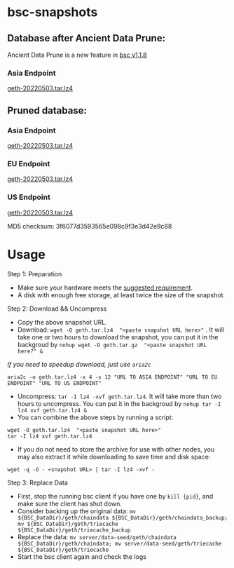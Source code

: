 
# bsc-snapshots

## Database after Ancient Data Prune:

Ancient Data Prune is a new feature in [bsc v1.1.8](https://github.com/binance-chain/bsc/releases/tag/v1.1.8)

### Asia Endpoint


[geth-20220503.tar.lz4
](https://tf-dex-prod-public-snapshot-site1.s3-accelerate.amazonaws.com/geth-20220503-prune-ancient.tar.lz4?AWSAccessKeyId=AKIAYINE6SBQPUZDDRRO&Signature=DBjx7qhOPnHZkoCtSULuS%2FkaiJw%3D&Expires=1654256807
)


## Pruned database:


### Asia Endpoint


[geth-20220503.tar.lz4
](https://tf-dex-prod-public-snapshot-site1.s3-accelerate.amazonaws.com/geth-20220503.tar.lz4?AWSAccessKeyId=AKIAYINE6SBQPUZDDRRO&Signature=%2B83JSYmxAiGVnr4qAQGvpFOvDgI%3D&Expires=1654256806
)

### EU Endpoint


[geth-20220503.tar.lz4
](https://tf-dex-prod-public-snapshot.s3-accelerate.amazonaws.com/geth-20220503.tar.lz4?AWSAccessKeyId=AKIAYINE6SBQPUZDDRRO&Signature=tEiKbVqgx0btgMCjyjuN1jWS4r4%3D&Expires=1654256806
)


### US Endpoint


[geth-20220503.tar.lz4
](https://tf-dex-prod-public-snapshot-site3.s3-accelerate.amazonaws.com/geth-20220503.tar.lz4?AWSAccessKeyId=AKIAYINE6SBQPUZDDRRO&Signature=pIiVv%2Bs%2B4kmGy44rU4vFhwpImtA%3D&Expires=1654256807
)

MD5 checksum: 3f6077d3593565e098c9f3e3d42e9c88



# Usage 

Step 1: Preparation
- Make sure your hardware meets the [suggested requirement](https://docs.binance.org/smart-chain/developer/fullnode.html).
- A disk with enough free storage, at least twice the size of the snapshot.

Step 2: Download && Uncompress
- Copy the above snapshot URL.
- Download:  `wget -O geth.tar.lz4  "<paste snapshot URL here>"` . It will take one or two hours to download the snapshot, you can put it in the backgroud by `nohup wget -O geth.tar.gz  "<paste snapshot URL here?" &`


*If you need to speedup download, just use `aria2c`*
```
aria2c -o geth.tar.lz4 -x 4 -s 12 "URL TO ASIA ENDPOINT" "URL TO EU ENDPOINT" "URL TO US ENDPOINT"
```


- Uncompress: `tar -I lz4 -xvf geth.tar.lz4`. It will take more than two hours to uncompress. You can put it in the backgroud by `nohup tar -I lz4 xvf geth.tar.lz4 &`
- You can combine the above steps by running a script:
```
wget -O geth.tar.lz4  "<paste snapshot URL here>"
tar -I lz4 xvf geth.tar.lz4
```


- If you do not need to store the archive for use with other nodes, you may also extract it while downloading to save time and disk space:
```
wget -q -O - <snapshot URL> | tar -I lz4 -xvf -
```


Step 3: Replace Data
- First, stop the running bsc client if you have one by `kill {pid}`, and make sure the client has shut down.
- Consider backing up the original data: `mv ${BSC_DataDir}/geth/chaindata ${BSC_DataDir}/geth/chaindata_backup; mv ${BSC_DataDir}/geth/triecache ${BSC_DataDir}/geth/triecache_backup`
- Replace the data: `mv server/data-seed/geth/chaindata ${BSC_DataDir}/geth/chaindata; mv server/data-seed/geth/triecache ${BSC_DataDir}/geth/triecache`
- Start the bsc client again and check the logs

